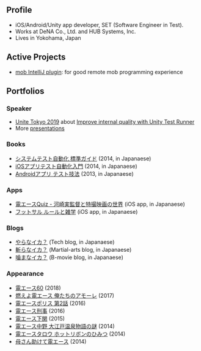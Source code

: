 ## Profile

- iOS/Android/Unity app developer, SET (Software Engineer in Test).
- Works at DeNA Co., Ltd. and HUB Systems, Inc.
- Lives in Yokohama, Japan


## Active Projects

- [mob IntelliJ plugin](https://github.com/remotemobprogramming/intellij-mob): for good remote mob programming experience


## Portfolios

### Speaker

- [Unite Tokyo 2019](https://events.unity3d.jp/unitetokyo/) about [Improve internal quality with Unity Test Runner](https://learning.unity3d.jp/3300/)
- More [presentations](https://www.slideshare.net/nowsprinting/presentations)

### Books

- [システムテスト自動化 標準ガイド](https://amzn.to/2XkTZlo) (2014, in Japanaese)
- [iOSアプリテスト自動化入門](https://amzn.to/2X8VUt2) (2014, in Japanaese)
- [Androidアプリ テスト技法](https://amzn.to/3bKFSeh) (2013, in Japanaese)

### Apps

- [電エースQuiz - 河崎実監督と特撮映画の世界](https://apps.apple.com/jp/app/id528698814) (iOS app, in Japanaese)
- [フットサル ルールと雑学](https://apps.apple.com/jp/app/id512031516) (iOS app, in Japanaese)

### Blogs

- [やらなイカ？](https://www.nowsprinting.com/) (Tech blog, in Japanaese)
- [斬らなイカ？](https://martial-arts.nowsprinting.com/) (Martial-arts blog, in Japanaese)
- [噛まなイカ？](https://same.nowsprinting.com/) (B-movie blog, in Japanaese)

### Appearance

- [電エース60](https://amzn.to/2Pcqnkg) (2018)
- [燃えよ電エース 俺たちのアモーレ](http://amzn.to/2pnEcDG) (2017)
- [電エースポリス 第2話](https://www.youtube.com/watch?v=BMGmFhI_gh8) (2016)
- [電エース刑事](https://amzn.to/2MVrI1o) (2016)
- [電エース下関](https://amzn.to/2LBcD0e) (2015)
- [電エース中野 大江戸温泉物語の謎](https://amzn.to/2PKVggM) (2014)
- [電エースタロウ ホットリボンのひみつ](https://amzn.to/2BWzN1x) (2014)
- [母さん助けて電エース](https://amzn.to/2wqri92) (2014)